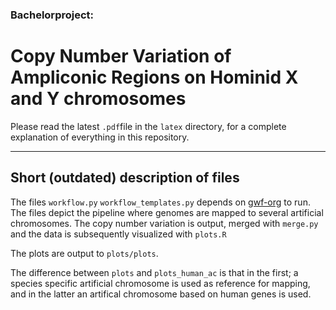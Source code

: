 ### Bachelorproject:
# Copy Number Variation of Ampliconic Regions on Hominid X and Y chromosomes

Please read the latest `.pdf`file in the `latex` directory, for a complete explanation of everything in this repository.

***
## Short (outdated) description of files

The files `workflow.py` `workflow_templates.py` depends on [gwf-org](http://gwf.readthedocs.io/en/latest/index.html) to run. The files depict the pipeline where genomes are mapped to several artificial chromosomes. The copy number variation is output, merged with `merge.py` and the data is subsequently visualized with `plots.R`

The plots are output to `plots/plots`.

The difference between `plots` and `plots_human_ac` is that in the first; a species specific artificial chromosome is used as reference for mapping, and in the latter an artifical chromosome based on human genes is used.


